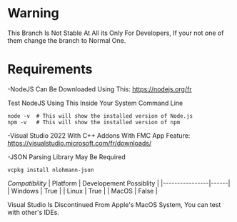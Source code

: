 # Warning
This Branch Is Not Stable At All its Only For Developers, If your not one of them change the branch to Normal One.

# Requirements
-NodeJS Can Be Downloaded Using This:
https://nodejs.org/fr

Test NodeJS Using This Inside Your System Command Line
```shell
node -v  # This will show the installed version of Node.js
npm -v   # This will show the installed version of npm
```
-Visual Studio 2022 With C++ Addons With FMC App Feature:
https://visualstudio.microsoft.com/fr/downloads/

-JSON Parsing Library May Be Required
```shell
vcpkg install nlohmann-json
```
*Compatibility*
| Platform       | Developement Possiblity |
|----------------|------|
| Windows        | True  |
| Linux        | True  |
| MacOS         | False  |

Visual Studio Is Discontinued From Apple's MacOS System, You can test with other's IDEs.

